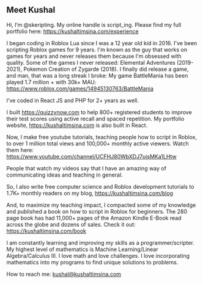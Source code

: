 ## Meet Kushal
Hi, I’m @skeripting. 
My online handle is script_ing. 
Please find my full portfolio here: https://kushaltimsina.com/experience

I began coding in Roblox Lua since I was a 12 year old kid in 2016. I've been scripting Roblox games for 9 years. I'm known as the guy that works on games for years and never releases them because I'm obsessed with quality. Some of the games I never released: Elemental Adventures (2019-2021), Pokemon Creation of Zygarde (2018). I finally did release a game, and man, that was a long streak I broke: My game BattleMania has been played 1.7 million + with 30k+ MAU: https://www.roblox.com/games/14945130763/BattleMania

I've coded in React JS and PHP for 2+ years as well. 

I built https://quizzynow.com to help 800+ registered students to improve their test scores using active recall and spaced repetition. My portfolio website, https://kushaltimsina.com is also built in React.

Now, I make free youtube tutorials, teaching people how to script in Roblox, to over 1 million total views and 100,000+ monthly active viewers. Watch them here: https://www.youtube.com/channel/UCFHJ80WbXDJ7ujsMKa1LHtw

People that watch my videos say that I have an amazing way of communicating ideas and teaching in general.

So, I also write free computer science and Roblox development tutorials to 1.7K+ monthly readers on my blog, https://kushaltimsina.com/blog

And, to maximize my teaching impact, I compacted some of my knowledge and published a book on how to script in Roblox for beginners. The 280 page book has had 11,000+ pages of the Amazon Kindle E-Book read across the globe and dozens of sales. Check it out: https://kushaltimsina.com/book

I am constantly learning and improving my skills as a programmer/scripter. My highest level of mathematics is Machine Learning/Linear Algebra/Calculus III. I love math and love challenges. I love incorporating mathematics into my programs to find unique solutions to problems.

How to reach me: kushal@kushaltimsina.com

